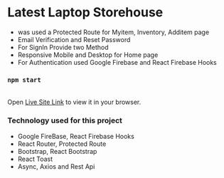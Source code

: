 # Latest Laptop Storehouse


- was used a Protected Route for Myitem, Inventory, Additem page
- Email Verification and Reset Password 
- For SignIn Provide two Method
- Responsive Mobile and Desktop for Home page
- For Authentication used Google Firebase and React Firebase Hooks  



### `npm start`

\
Open [Live Site Link](https://assignment-11-warehouse.web.app/) to view it in your browser.






### Technology used for this project

- Google FireBase, React Firebase Hooks
- React Router, Protected Route
- Bootstrap, React Bootstrap 
- React Toast
- Async, Axios and Rest Api